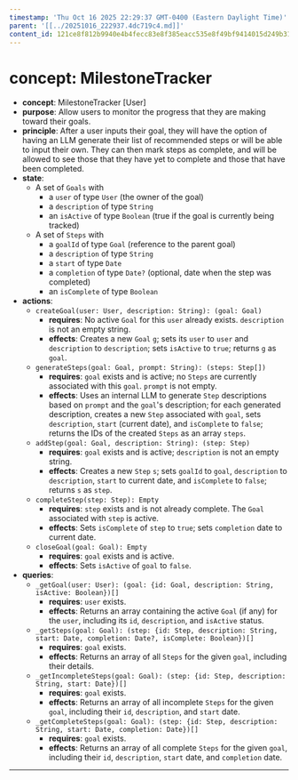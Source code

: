 ```yaml
---
timestamp: 'Thu Oct 16 2025 22:29:37 GMT-0400 (Eastern Daylight Time)'
parent: '[[../20251016_222937.4dc719c4.md]]'
content_id: 121ce8f812b9940e4b4fecc83e8f385eacc535e8f49bf9414015d249b310e821
---
```


# concept: MilestoneTracker

* **concept**: MilestoneTracker \[User]
* **purpose**: Allow users to monitor the progress that they are making toward their goals.
* **principle**: After a user inputs their goal, they will have the option of having an LLM generate their list of recommended steps or will be able to input their own. They can then mark steps as complete, and will be allowed to see those that they have yet to complete and those that have been completed.
* **state**:
  * A set of `Goals` with
    * a `user` of type `User` (the owner of the goal)
    * a `description` of type `String`
    * an `isActive` of type `Boolean` (true if the goal is currently being tracked)
  * A set of `Steps` with
    * a `goalId` of type `Goal` (reference to the parent goal)
    * a `description` of type `String`
    * a `start` of type `Date`
    * a `completion` of type `Date?` (optional, date when the step was completed)
    * an `isComplete` of type `Boolean`
* **actions**:
  * `createGoal(user: User, description: String): (goal: Goal)`
    * **requires**: No active `Goal` for this `user` already exists. `description` is not an empty string.
    * **effects**: Creates a new `Goal` `g`; sets its `user` to `user` and `description` to `description`; sets `isActive` to `true`; returns `g` as `goal`.
  * `generateSteps(goal: Goal, prompt: String): (steps: Step[])`
    * **requires**: `goal` exists and is active; no `Steps` are currently associated with this `goal`. `prompt` is not empty.
    * **effects**: Uses an internal LLM to generate `Step` descriptions based on `prompt` and the `goal`'s description; for each generated description, creates a new `Step` associated with `goal`, sets `description`, `start` (current date), and `isComplete` to `false`; returns the IDs of the created `Steps` as an array `steps`.
  * `addStep(goal: Goal, description: String): (step: Step)`
    * **requires**: `goal` exists and is active; `description` is not an empty string.
    * **effects**: Creates a new `Step` `s`; sets `goalId` to `goal`, `description` to `description`, `start` to current date, and `isComplete` to `false`; returns `s` as `step`.
  * `completeStep(step: Step): Empty`
    * **requires**: `step` exists and is not already complete. The `Goal` associated with `step` is active.
    * **effects**: Sets `isComplete` of `step` to `true`; sets `completion` date to current date.
  * `closeGoal(goal: Goal): Empty`
    * **requires**: `goal` exists and is active.
    * **effects**: Sets `isActive` of `goal` to `false`.
* **queries**:
  * `_getGoal(user: User): (goal: {id: Goal, description: String, isActive: Boolean})[]`
    * **requires**: `user` exists.
    * **effects**: Returns an array containing the active `Goal` (if any) for the `user`, including its `id`, `description`, and `isActive` status.
  * `_getSteps(goal: Goal): (step: {id: Step, description: String, start: Date, completion: Date?, isComplete: Boolean})[]`
    * **requires**: `goal` exists.
    * **effects**: Returns an array of all `Steps` for the given `goal`, including their details.
  * `_getIncompleteSteps(goal: Goal): (step: {id: Step, description: String, start: Date})[]`
    * **requires**: `goal` exists.
    * **effects**: Returns an array of all incomplete `Steps` for the given `goal`, including their `id`, `description`, and `start` date.
  * `_getCompleteSteps(goal: Goal): (step: {id: Step, description: String, start: Date, completion: Date})[]`
    * **requires**: `goal` exists.
    * **effects**: Returns an array of all complete `Steps` for the given `goal`, including their `id`, `description`, `start` date, and `completion` date.

***
